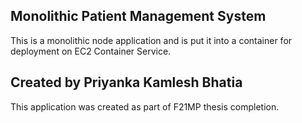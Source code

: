 ## Monolithic Patient Management System

This is a monolithic node application and is put it into a container for deployment on EC2 Container Service.

## Created by Priyanka Kamlesh Bhatia

This application was created as part of F21MP thesis completion.
